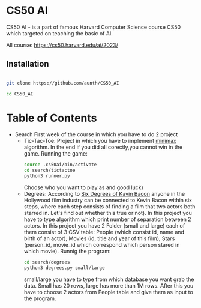 # CS50 AI

CS50 AI - is a part of famous Harvard Computer Science course CS50 which targeted on teaching the basic of AI.

All course: https://cs50.harvard.edu/ai/2023/


## Installation

```bash

git clone https://github.com/aunth/CS50_AI

cd CS50_AI

```

# Table of Contents
- Search
First week of the course in which you have to do 2 project
   	- Tic-Tac-Toe: Project in which you have to implement [minimax](https://en.wikipedia.org/wiki/Minimax) algorithm. In the end if you did all corectly,you cannot win in the game.
		Running the game:
		```bash
		source .cs50ai/bin/activate
		cd search/tictactoe
		python3 runner.py
		```
		Сhoose who you want to play as and good luck)
	- Degrees: According to [Six Degrees of Kavin Bacon](https://en.wikipedia.org/wiki/Six_Degrees_of_Kevin_Bacon) anyone in the Hollywood film industry can be connected to Kevin Bacon within six steps, where each step consists of finding a film that two actors both starred in.
		Let's find out whether this true or not). In this project you have to type algorithm which print number of separation between 2 actors. In this project you have 2 Folder (small and large) each of them consist of 3 CSV table: People (which consist id, name and birth of an actor), Movies (id, title and year of this film), Stars (person_id, movie_id which correspond which person stared in which movie).
		Runnig the program:
		```bash
		cd search/degrees
		python3 degrees.py small/large 
		```
		small/large you have to type from which database you want grab the data. Small has 20 rows, large has more than 1M rows.
		After this you have to choose 2 actors from People table and give them as input to the program.
